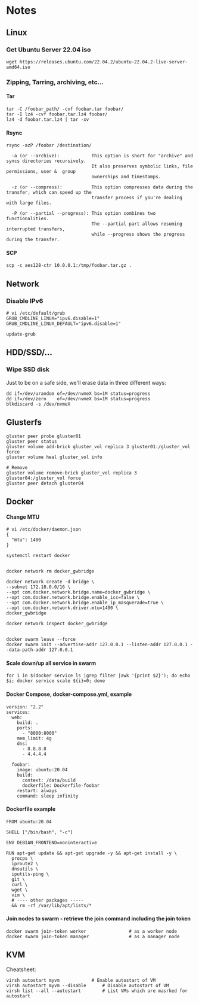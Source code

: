 # Notes

## Linux

### Get Ubuntu Server 22.04 iso
```
wget https://releases.ubuntu.com/22.04.2/ubuntu-22.04.2-live-server-amd64.iso
```

### Zipping, Tarring, archiving, etc...
#### Tar
```
tar -C /foobar_path/ -cvf foobar.tar foobar/
tar -I lz4 -cvf foobar.tar.lz4 foobar/
lz4 -d foobar.tar.lz4 | tar -xv
```
#### Rsync
```
rsync -azP /foobar /destination/

  -a (or --archive):            This option is short for "archive" and syncs directories recursively.
                                It also preserves symbolic links, file permissions, user &  group
                                ownerships and timestamps.

  -z (or --compress):           This option compresses data during the transfer, which can speed up the
                                transfer process if you're dealing with large files.

  -P (or --partial --progress): This option combines two functionalities.
                                The --partial part allows resuming interrupted transfers,
                                while --progress shows the progress during the transfer.
```
#### SCP
```
scp -c aes128-ctr 10.0.0.1:/tmp/foobar.tar.gz .
```

## Network

### Disable IPv6
```
# vi /etc/default/grub
GRUB_CMDLINE_LINUX="ipv6.disable=1"
GRUB_CMDLINE_LINUX_DEFAULT="ipv6.disable=1"

update-grub
```

## HDD/SSD/...

### Wipe SSD disk
Just to be on a safe side, we'll erase data in three different ways:
```
dd if=/dev/urandom of=/dev/nvmeX bs=1M status=progress
dd if=/dev/zero    of=/dev/nvmeX bs=1M status=progress
blkdiscard -s /dev/nvmeX
```

## Glusterfs
```
gluster peer probe gluster01
gluster peer status
gluster volume add-brick gluster_vol replica 3 gluster01:/gluster_vol force
gluster volume heal gluster_vol info

# Remove
gluster volume remove-brick gluster_vol replica 3 gluster04:/gluster_vol force
gluster peer detach gluster04
```

## Docker
#### Change MTU
```
# vi /etc/docker/daemon.json
{
  "mtu": 1400
}

systemctl restart docker


docker network rm docker_gwbridge

docker network create -d bridge \
--subnet 172.18.0.0/16 \
--opt com.docker.network.bridge.name=docker_gwbridge \
--opt com.docker.network.bridge.enable_icc=false \
--opt com.docker.network.bridge.enable_ip_masquerade=true \
--opt com.docker.network.driver.mtu=1400 \
docker_gwbridge

docker network inspect docker_gwbridge


docker swarm leave --force
docker swarm init --advertise-addr 127.0.0.1 --listen-addr 127.0.0.1 --data-path-addr 127.0.0.1
```

#### Scale down/up all service in swarm
```
for i in $(docker service ls |grep filter |awk '{print $2}'); do echo $i; docker service scale ${i}=0; done
```

#### Docker Compose, docker-compose.yml, example
```
version: "2.2"
services:
  web:
    build: .
    ports:
      - "8000:8000"
    mem_limit: 4g
    dns:
      - 8.8.8.8
      - 4.4.4.4

  foobar:
    image: ubuntu:20.04
    build:
      context: /data/build
      dockerfile: Dockerfile-foobar
    restart: always
    command: sleep infinity
```

#### Dockerfile example
```
FROM ubuntu:20.04

SHELL ["/bin/bash", "-c"]

ENV DEBIAN_FRONTEND=noninteractive

RUN apt-get update && apt-get upgrade -y && apt-get install -y \
  procps \
  iproute2 \
  dnsutils \
  iputils-ping \
  git \
  curl \
  wget \
  vim \
  # ---- other packages -----
  && rm -rf /var/lib/apt/lists/*
```

#### Join nodes to swarm - retrieve the join command including the join token
```
docker swarm join-token worker                # as a worker node
docker swarm join-token manager               # as a manager node
```
## KVM
Cheatsheet:
```
virsh autostart myvm			# Enable autostart of VM
virsh autostart myvm --disable  	# Disable autostart of VM
virsh list --all --autostart		# List VMs which are masrked for autostart
